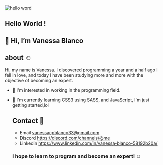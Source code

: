 ![hello word](https://user-images.githubusercontent.com/64292047/122841069-c6308b00-d2d1-11eb-82d2-53fa202691d1.png)
              
                                                          
     
   ## Hello World !
   
   ##  👋 Hi, I’m Vanessa Blanco

   ## about :relaxed:
   
   Hi, my name is Vanessa. I discovered programming a year and a half ago I fell in love, 
   and today I have been studying more and more with the objective of becoming an expert.

- 👀 I'm interested in working in the programming field.

 - 🌱 I'm currently learning CSS3 using SASS, and JavaScript, I'm just getting started,lol

      ## Contact :bust_in_silhouette:
  
      - Email vanessacpblanco33@gmail.com
      - Discord https://discord.com/channels/@me
      - Linkedin https://www.linkedin.com/in/vanessa-blanco-58192b20a/


     ### I hope to learn to program and become an expert! :relaxed:
     
     

